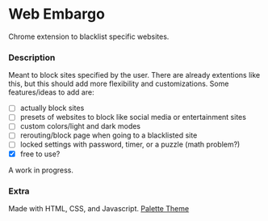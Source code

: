 # Web Embargo

Chrome extension to blacklist specific websites.

### Description
Meant to block sites specified by the user. There are already extentions like this, but this should add more flexibility and customizations. Some features/ideas to add are:

- [ ] actually block sites
- [ ] presets of websites to block like social media or entertainment sites
- [ ] custom colors/light and dark modes
- [ ] rerouting/block page when going to a blacklisted site
- [ ] locked settings with password, timer, or a puzzle (math problem?)
- [x] free to use?

A work in progress.

### Extra
Made with HTML, CSS, and Javascript.
[Palette Theme](https://coolors.co/344966-adf3ff-f6f3f6-af4667-cc8fa9-e9d7ea-f4dae0-ffdcd6)